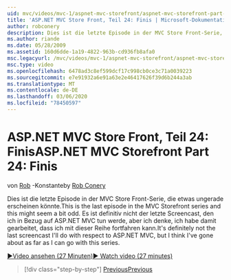 ```yaml
---
uid: mvc/videos/mvc-1/aspnet-mvc-storefront/aspnet-mvc-storefront-part-24-finis
title: 'ASP.NET MVC Store Front, Teil 24: Finis | Microsoft-Dokumentation'
author: robconery
description: Dies ist die letzte Episode in der MVC Store Front-Serie, die etwas ungerade erscheinen könnte. Es ist definitiv nicht der letzte Screencast, den ich in Bezug auf ASP.net tun werde...
ms.author: riande
ms.date: 05/28/2009
ms.assetid: 160d6dde-1a19-4822-963b-cd936fb8afa0
msc.legacyurl: /mvc/videos/mvc-1/aspnet-mvc-storefront/aspnet-mvc-storefront-part-24-finis
msc.type: video
ms.openlocfilehash: 6478ad3c8ef599dcf17c998cb0ce3c71a0039223
ms.sourcegitcommit: e7e91932a6e91a63e2e46417626f39d6b244a3ab
ms.translationtype: MT
ms.contentlocale: de-DE
ms.lasthandoff: 03/06/2020
ms.locfileid: "78450597"
---
```

# <a name="aspnet-mvc-storefront-part-24-finis"></a><span data-ttu-id="88215-104">ASP.NET MVC Store Front, Teil 24: Finis</span><span class="sxs-lookup"><span data-stu-id="88215-104">ASP.NET MVC Storefront Part 24: Finis</span></span>

<span data-ttu-id="88215-105">von [Rob](https://github.com/robconery) -Konstante</span><span class="sxs-lookup"><span data-stu-id="88215-105">by [Rob Conery](https://github.com/robconery)</span></span>

<span data-ttu-id="88215-106">Dies ist die letzte Episode in der MVC Store Front-Serie, die etwas ungerade erscheinen könnte.</span><span class="sxs-lookup"><span data-stu-id="88215-106">This is the last episode in the MVC Storefront series and this might seem a bit odd.</span></span> <span data-ttu-id="88215-107">Es ist definitiv nicht der letzte Screencast, den ich in Bezug auf ASP.NET MVC tun werde, aber ich denke, ich habe damit gearbeitet, dass ich mit dieser Reihe fortfahren kann.</span><span class="sxs-lookup"><span data-stu-id="88215-107">It's definitely not the last screencast I'll do with respect to ASP.NET MVC, but I think I've gone about as far as I can go with this series.</span></span>

[<span data-ttu-id="88215-108">&#9654;Video ansehen (27 Minuten)</span><span class="sxs-lookup"><span data-stu-id="88215-108">&#9654; Watch video (27 minutes)</span></span>](https://channel9.msdn.com/Blogs/ASP-NET-Site-Videos/aspnet-mvc-storefront-part-24-finis)

> [!div class="step-by-step"]
> [<span data-ttu-id="88215-109">Previous</span><span class="sxs-lookup"><span data-stu-id="88215-109">Previous</span></span>](aspnet-mvc-storefront-part-23-getting-started-with-domain-driven-design.md)
